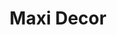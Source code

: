 ---
title: "Maxi Decor"
url: /getafe/maxi-decor-avenida-de-los-arces/
shop: tienda de variedades
---